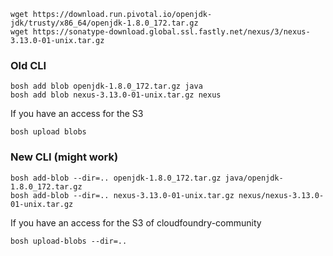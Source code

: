 
```
wget https://download.run.pivotal.io/openjdk-jdk/trusty/x86_64/openjdk-1.8.0_172.tar.gz
wget https://sonatype-download.global.ssl.fastly.net/nexus/3/nexus-3.13.0-01-unix.tar.gz
```

### Old CLI

```
bosh add blob openjdk-1.8.0_172.tar.gz java
bosh add blob nexus-3.13.0-01-unix.tar.gz nexus
```

If you have an access for the S3

```
bosh upload blobs
```

### New CLI (might work)

```
bosh add-blob --dir=.. openjdk-1.8.0_172.tar.gz java/openjdk-1.8.0_172.tar.gz
bosh add-blob --dir=.. nexus-3.13.0-01-unix.tar.gz nexus/nexus-3.13.0-01-unix.tar.gz
```

If you have an access for the S3 of cloudfoundry-community

```
bosh upload-blobs --dir=..
```

